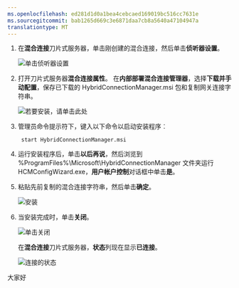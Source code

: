 ```yaml
---
ms.openlocfilehash: ed281d1d0a1bea4cebcaed169019bc516cc7631e
ms.sourcegitcommit: bab1265d669c3e6871daa7cb8a5640a47104947a
translationtype: MT
---
```


1. 在**混合连接**刀片式服务器，单击刚创建的混合连接，然后单击**侦听器设置**。
    
    ![单击侦听器设置](./media/app-service-hybrid-connections-manager-install/D04ClickListenerSetup.png)
    
4. 打开刀片式服务器**混合连接属性**。 在**内部部署混合连接管理器**，选择**下载并手动配置**，保存已下载的 HybridConnectionManager.msi 包和复制网关连接字符串。
    
    ![若要安装，请单击此处](./media/app-service-hybrid-connections-manager-install/D05ClickToInstallHCM.png)
    
5. 管理员命令提示符下，键入以下命令以启动安装程序︰

        start HybridConnectionManager.msi
 
7. 运行安装程序后，单击**以后再说**，然后浏览到 %ProgramFiles%\Microsoft\HybridConnectionManager 文件夹运行 HCMConfigWizard.exe，**用户帐户控制**对话框中单击**是**。
        
7. 粘贴先前复制的混合连接字符串，然后单击**确定**。 
    
    ![安装](./media/app-service-hybrid-connections-manager-install/D08aHCMInstallManual.png)
    
8. 当安装完成时，单击**关闭**。
    
    ![单击关闭](./media/app-service-hybrid-connections-manager-install/D09HCMInstallComplete.png)
    
    在**混合连接**刀片式服务器，**状态**列现在显示**已连接**。 
    
    ![连接的状态](./media/app-service-hybrid-connections-manager-install/D10HCStatusConnected.png)

大家好
